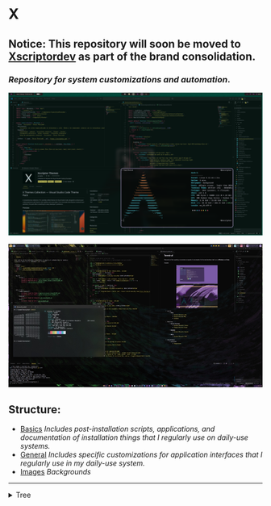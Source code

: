 
# X

## **Notice:** This repository will soon be moved to [Xscriptordev](https://github.com/xscriptordev/) as part of the brand consolidation.

### *Repository for system customizations and automation*.

<p align="center">
  <img src="./screenshots/preview.png" alt="Demostración" width="800"/>
</p>

<p align="center">
  <img src="./screenshots/preview2.png" alt="Demostración" width="800"/>
</p>

## Structure:

- [Basics](./basics/readme.md) *Includes post-installation scripts, applications, and documentation of installation things that I regularly use on daily-use systems.*
- [General](./general/README.md) *Includes specific customizations for application interfaces that I regularly use in my daily-use system.*
- [Images](./images/README.md) *Backgrounds*

---
<details>

<summary>Tree</summary>

```tsx
X
├── basics
│   ├── linux
│   │   ├── desktop
│   │   │   └── gnome
│   │   │       └── openbar
│   │   │           └── configfiles
│   │   └── terminal
│   │       ├── alias
│   │       │   ├── github
│   │       │   └── navigation
│   │       ├── installations
│   │       │   ├── monitorization
│   │       │   └── qemu
│   │       └── scripts
│   │           └── github
│   └── windows
│       ├── postinstallation
│       ├── taskbarcustomization
│       │   └── xw11-taskbar
│       └── yasb
│           ├── config
│           └── preview
├── general
│   ├── Jetbrains
│   │   └── xscriptor-theme
│   │       ├── download
│   │       ├── gradle
│   │       │   └── wrapper
│   │       ├── preview
│   │       └── src
│   │           └── main
│   │               └── resources
│   │                   ├── META-INF
│   │                   ├── colors
│   │                   └── themes
│   ├── custom-tools
│   │   └── xfetch
│   │       ├── preview
│   │       └── src
├── images
│   ├── arch
│   ├── byn
│   ├── color
│   ├── kali
│   └── mod
└── screenshots

```

</details>
